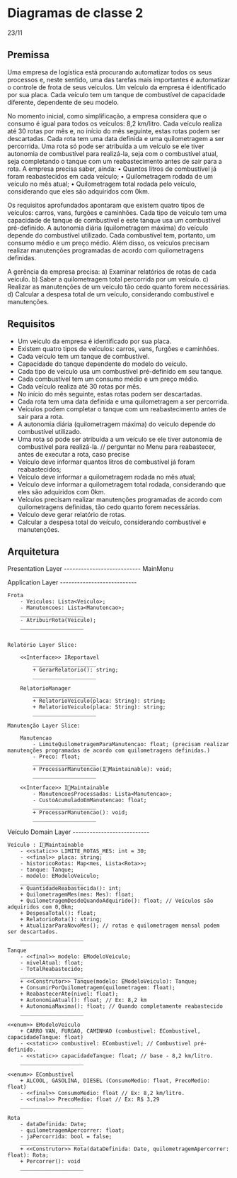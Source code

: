 # Diagramas de classe 2
23/11


##	Premissa

Uma empresa de logística está procurando automatizar todos os seus processos e, neste sentido, uma das tarefas
mais importantes é automatizar o controle de frota de seus veículos. Um veículo da empresa é identificado por
sua placa. Cada veículo tem um tanque de combustível de capacidade diferente, dependente de seu modelo.

No momento inicial, como simplificação, a empresa considera que o consumo é igual para todos os
veículos: 8,2 km/litro. Cada veículo realiza até 30 rotas por mês e, no início do mês seguinte, estas rotas podem
ser descartadas. Cada rota tem uma data definida e uma quilometragem a ser percorrida. Uma rota só pode ser
atribuída a um veículo se ele tiver autonomia de combustível para realizá-la, seja com o combustível atual, seja
completando o tanque com um reabastecimento antes de sair para a rota.
A empresa precisa saber, ainda:
• Quantos litros de combustível já foram reabastecidos em cada veículo;
• Quilometragem rodada de um veículo no mês atual;
• Quilometragem total rodada pelo veículo, considerando que eles são adquiridos com 0km.

Os requisitos aprofundados apontaram que existem quatro tipos de veículos: carros, vans, furgões e
caminhões. Cada tipo de veículo tem uma capacidade de tanque de combustível e este tanque usa um
combustível pré-definido. A autonomia diária (quilometragem máxima) do veículo depende do combustível
utilizado. Cada combustível tem, portanto, um consumo médio e um preço médio. Além disso, os veículos precisam realizar manutenções programadas de acordo com quilometragens
definidas.

A gerência da empresa precisa:
a) Examinar relatórios de rotas de cada veículo.
b) Saber a quilometragem total percorrida por um veículo.
c) Realizar as manutenções de um veículo tão cedo quanto forem necessárias.
d) Calcular a despesa total de um veículo, considerando combustível e manutenções.


## Requisitos

- Um veículo da empresa é identificado por sua placa.
- Existem quatro tipos de veículos: carros, vans, furgões e caminhões.
- Cada veículo tem um tanque de combustível.
- Capacidade do tanque dependente do modelo do veículo.
- Cada tipo de veículo usa um combustível pré-definido em seu tanque.
- Cada combustível tem um consumo médio e um preço médio.
- Cada veículo realiza até 30 rotas por mês.
- No início do mês seguinte, estas rotas podem ser descartadas.
- Cada rota tem uma data definida e uma quilometragem a ser percorrida.
- Veículos podem completar o tanque com um reabastecimento antes de sair para a rota.
- A autonomia diária (quilometragem máxima) do veículo depende do combustível utilizado.
- Uma rota só pode ser atribuída a um veículo se ele tiver autonomia de combustível para realizá-la. // perguntar no Menu para reabastecer, antes de executar a rota, caso precise
- Veículo deve informar quantos litros de combustível já foram reabastecidos;
- Veículo deve informar a quilometragem rodada no mês atual;
- Veículo deve informar a quilometragem total rodada, considerando que eles são adquiridos com 0km.
- Veículos precisam realizar manutenções programadas de acordo com quilometragens definidas, tão cedo quanto forem necessárias.
- Veículo deve gerar relatório de rotas.
- Calcular a despesa total do veículo, considerando combustível e manutenções.



## Arquitetura

Presentation Layer ---------------------------
	MainMenu


Application Layer ---------------------------
	
	Frota
		- Veiculos: Lista<Veiculo>;
		- Manutencoes: Lista<Manutencao>;
		____________________
		- AtribuirRota(Veiculo);
		____________________
	
	
	Relatório Layer Slice:
	
		<<Interface>> IReportavel
			____________________
			+ GerarRelatorio(): string;
			____________________
		
		RelatorioManager
			____________________
			+ RelatorioVeiculo(placa: String): string;
			+ RelatorioVeiculo(placa: String): string;
			____________________
			
	Manutenção Layer Slice:
	
		Manutencao
			- LimiteQuilometragemParaManutencao: float; (precisam realizar manutenções programadas de acordo com quilometragens definidas.)
			- Preco: float;
			____________________
			+ ProcessarManutencao(IMaintainable): void;
			____________________
		
		<<Interface>> IMaintainable
			- ManutencoesProcessadas: Lista<Manutencao>;
			- CustoAcumuladoEmManutencao: float;
			____________________
			+ ProcessarManutencao(): void;
			____________________


Veículo Domain Layer ---------------------------

	Veículo : IMaintainable
		- <<static>> LIMITE_ROTAS_MES: int = 30;
		- <<final>> placa: string;
		- historicoRotas: Map<mes, Lista<Rota>>;
		- tanque: Tanque;
		- modelo: EModeloVeiculo;
		____________________
		+ QuantidadeReabastecida(): int;
		+ QuilometragemMes(mes: Mes): float;
		+ QuilometragemDesdeQuandoAdquirido(): float; // Veículos são adquiridos com 0,0km;
		+ DespesaTotal(): float;
		+ RelatorioRota(): string;
		+ AtualizarParaNovoMes(); // rotas e quilometragem mensal podem ser descartados.
		____________________
	
	Tanque
		- <<final>> modelo: EModeloVeiculo;
		- nivelAtual: float;
		- TotalReabastecido;
		____________________
		+ <<Construtor>> Tanque(modelo: EModeloVeiculo): Tanque;
		+ ConsumirPorQuilometragem(quilometragem: float);
		+ ReabastecerAte(nivel: float);
		+ AutonomiaAtual(): float; // Ex: 8,2 km
		+ AutonomiaMaxima(): float; // Quando completamente reabastecido
		____________________
	
	<<enum>> EModeloVeiculo
		+ CARRO VAN, FURGAO, CAMINHAO (combustivel: ECombustivel, capacidadeTanque: float)
		- <<static>> combustivel: ECombustivel; // Combustivel pré-definido.
		- <<static>> capacidadeTanque: float; // base - 8,2 km/litro.
		____________________

	<<enum>> ECombustivel
		+ ALCOOL, GASOLINA, DIESEL (ConsumoMedio: float, PrecoMedio: float)
		- <<final>> ConsumoMedio: float // Ex: 8,2 km/litro.
		- <<final>> PrecoMedio: float // Ex: R$ 3,29
		____________________

	Rota
		- dataDefinida: Date;
		- quilometragemApercorrer: float;
		- jaPercorrida: bool = false;
		____________________
		+ <<Construtor>> Rota(dataDefinida: Date, quilometragemApercorrer: float): Rota;
		+ Percorrer(): void
		____________________